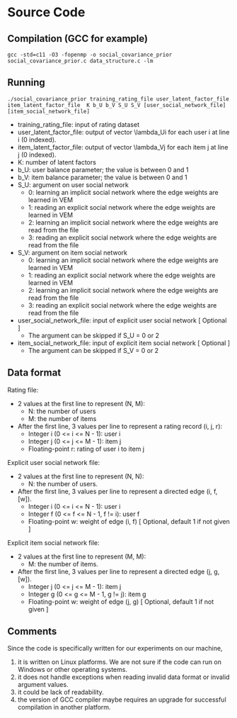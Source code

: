 # Source Code

## Compilation (GCC for example)

```
gcc -std=c11 -O3 -fopenmp -o social_covariance_prior social_covariance_prior.c data_structure.c -lm
```

## Running

```
./social_covariance_prior training_rating_file user_latent_factor_file item_latent_factor_file  K b_U b_V S_U S_V [user_social_network_file] [item_social_network_file]
```

* training_rating_file: input of rating dataset
* user_latent_factor_file: output of vector \lambda_Ui for each user i at line i (0 indexed).
* item_latent_factor_file: output of vector \lambda_Vj for each item j at line j (0 indexed).
* K: number of latent factors
* b_U: user balance parameter; the value is between 0 and 1
* b_V: item balance parameter; the value is between 0 and 1
* S_U: argument on user social network
  * 0: learning an implicit social network where the edge weights are learned in VEM
  * 1: reading an explicit social network where the edge weights are learned in VEM
  * 2: learning an implicit social network where the edge weights are read from the file
  * 3: reading an explicit social network where the edge weights are read from the file
* S_V: argument on item social network
  * 0: learning an implicit social network where the edge weights are learned in VEM
  * 1: reading an explicit social network where the edge weights are learned in VEM
  * 2: learning an implicit social network where the edge weights are read from the file
  * 3: reading an explicit social network where the edge weights are read from the file
* user_social_network_file: input of explicit user social network [ Optional ]
  * The argument can be skipped if S_U = 0 or 2
* item_social_network_file: input of explicit item social network [ Optional ]
  * The argument can be skipped if S_V = 0 or 2

## Data format

Rating file:
* 2 values at the first line to represent (N, M):
  * N: the number of users
  * M: the number of items
* After the first line, 3 values per line to represent a rating record (i, j, r):
  * Integer i (0 <= i <= N - 1): user i 
  * Integer j (0 <= j <= M - 1): item j
  * Floating-point r: rating of user i to item j

Explicit user social network file:
* 2 values at the first line to represent (N, N):
  * N: the number of users.
* After the first line, 3 values per line to represent a directed edge (i, f, [w]).
  * Integer i (0 <= i <= N - 1): user i
  * Integer f (0 <= f <= N - 1, f != i): user f
  * Floating-point w: weight of edge (i, f) [ Optional, default 1 if not given ]

Explicit item social network file:
* 2 values at the first line to represent (M, M):
  * M: the number of items.
* After the first line, 3 values per line to represent a directed edge (j, g, [w]).
  * Integer j (0 <= j <= M - 1): item j
  * Integer g (0 <= g <= M - 1, g != j): item g
  * Floating-point w: weight of edge (j, g) [ Optional, default 1 if not given ]

## Comments

Since the code is specifically written for our experiments on our machine,

1. it is written on Linux platforms. We are not sure if the code can run on Windows or other operating systems.
1. it does not handle exceptions when reading invalid data format or invalid argument values.
1. it could be lack of readability.
1. the version of GCC compiler maybe requires an upgrade for successful compilation in another platform.
